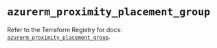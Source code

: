 # `azurerm_proximity_placement_group`

Refer to the Terraform Registry for docs: [`azurerm_proximity_placement_group`](https://registry.terraform.io/providers/hashicorp/azurerm/3.113.0/docs/resources/proximity_placement_group).
